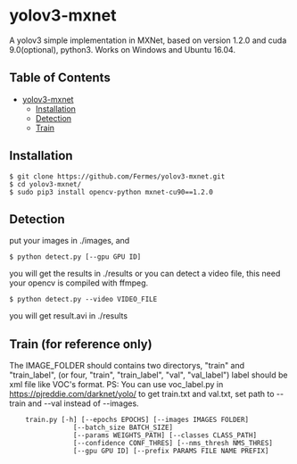 # yolov3-mxnet
A yolov3 simple implementation in MXNet, based on version 1.2.0 and cuda 9.0(optional), python3.
Works on Windows and Ubuntu 16.04.

## Table of Contents

- [yolov3-mxnet](#yolov3-mxnet)
  * [Installation](#installation)
  * [Detection](#detection)
  * [Train](#train)

## Installation

    $ git clone https://github.com/Fermes/yolov3-mxnet.git
    $ cd yolov3-mxnet/
    $ sudo pip3 install opencv-python mxnet-cu90==1.2.0

## Detection

put your images in ./images, and

    $ python detect.py [--gpu GPU ID]

you will get the results in ./results
or you can detect a video file, this need your opencv is compiled with ffmpeg.

    $ python detect.py --video VIDEO_FILE

you will get result.avi in ./results

## Train (for reference only)

The IMAGE_FOLDER should contains two directorys, "train" and "train_label", (or four, "train", "train_label", "val", "val_label") label should be xml file like VOC's format.
PS: You can use voc_label.py in https://pjreddie.com/darknet/yolo/ to get train.txt and val.txt, set path to --train and --val instead of --images.
```
    train.py [-h] [--epochs EPOCHS] [--images IMAGES FOLDER]
                [--batch_size BATCH_SIZE]
                [--params WEIGHTS_PATH] [--classes CLASS_PATH]
                [--confidence CONF_THRES] [--nms_thresh NMS_THRES]
                [--gpu GPU ID] [--prefix PARAMS FILE NAME PREFIX]
```

